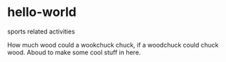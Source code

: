 # hello-world
sports related activities

How much wood could a wookchuck chuck, if a woodchuck could chuck wood.
Aboud to make some cool stuff in here.
